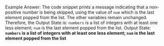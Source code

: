 Example Answer: 
The code snippet prints a message indicating that a non-positive number is being skipped, using the value of `num` which is the last element popped from the list. The other variables remain unchanged. Therefore, the Output State is: `numbers` is a list of integers with at least one less element; `num` is the last element popped from the list.
Output State: **`numbers` is a list of integers with at least one less element; `num` is the last element popped from the list**